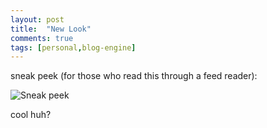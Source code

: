 ```yaml
---
layout: post
title:  "New Look"
comments: true
tags: [personal,blog-engine]
---
```



sneak peek (for those who read this through a feed reader):

![Sneak peek](http://kenegozi.com/blog/uploaded/windowslivewriter/newlook_be1b/e5c08435-d66b-41e9-937a-05dcdb514d24.png)

cool huh?

